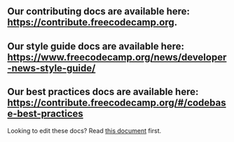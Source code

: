 ## Our contributing docs are available here: <https://contribute.freecodecamp.org>.

## Our style guide docs are available here: <https://www.freecodecamp.org/news/developer-news-style-guide/>

## Our best practices docs are available here: <https://contribute.freecodecamp.org/#/codebase-best-practices> 

Looking to edit these docs? Read [this document](https://contribute.freecodecamp.org/#/how-to-work-on-the-docs-theme) first.
